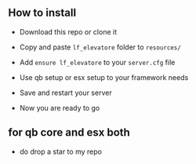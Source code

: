 ## How to install
* Download this repo or clone it
* Copy and paste `lf_elevatore` folder to `resources/`

* Add `ensure lf_elevatore` to your `server.cfg` file
* Use qb setup or esx setup to your framework needs 
* Save and restart your server 
* Now you are ready to go


## for qb core and esx both 
* do drop a star to my repo 


